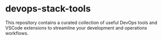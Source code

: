 # devops-stack-tools
This repository contains a curated collection of useful DevOps tools and VSCode extensions to streamline your development and operations workflows.
